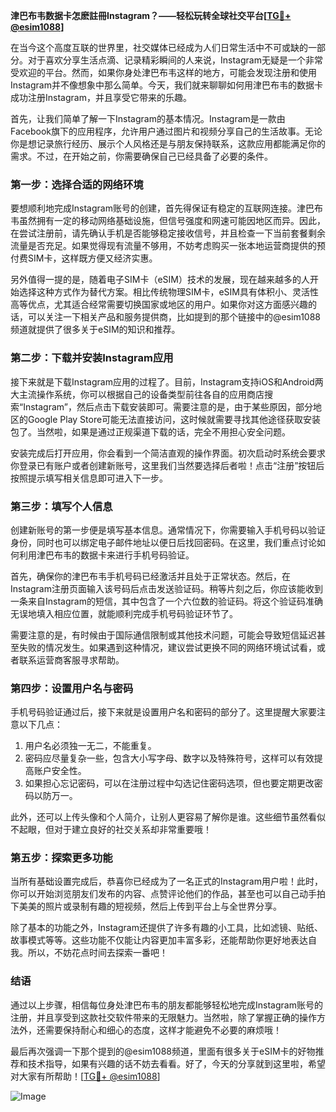 **津巴布韦数据卡怎麽註冊Instagram？——轻松玩转全球社交平台[[TG💪+ @esim1088](https://t.me/s/esim1088)]**

在当今这个高度互联的世界里，社交媒体已经成为人们日常生活中不可或缺的一部分。对于喜欢分享生活点滴、记录精彩瞬间的人来说，Instagram无疑是一个非常受欢迎的平台。然而，如果你身处津巴布韦这样的地方，可能会发现注册和使用Instagram并不像想象中那么简单。今天，我们就来聊聊如何用津巴布韦的数据卡成功注册Instagram，并且享受它带来的乐趣。

首先，让我们简单了解一下Instagram的基本情况。Instagram是一款由Facebook旗下的应用程序，允许用户通过图片和视频分享自己的生活故事。无论你是想记录旅行经历、展示个人风格还是与朋友保持联系，这款应用都能满足你的需求。不过，在开始之前，你需要确保自己已经具备了必要的条件。

### **第一步：选择合适的网络环境**

要想顺利地完成Instagram账号的创建，首先得保证有稳定的互联网连接。津巴布韦虽然拥有一定的移动网络基础设施，但信号强度和网速可能因地区而异。因此，在尝试注册前，请先确认手机是否能够稳定接收信号，并且检查一下当前套餐剩余流量是否充足。如果觉得现有流量不够用，不妨考虑购买一张本地运营商提供的预付费SIM卡，这样既方便又经济实惠。

另外值得一提的是，随着电子SIM卡（eSIM）技术的发展，现在越来越多的人开始选择这种方式作为替代方案。相比传统物理SIM卡，eSIM具有体积小、灵活性高等优点，尤其适合经常需要切换国家或地区的用户。如果你对这方面感兴趣的话，可以关注一下相关产品和服务提供商，比如提到的那个链接中的@esim1088频道就提供了很多关于eSIM的知识和推荐。

### **第二步：下载并安装Instagram应用**

接下来就是下载Instagram应用的过程了。目前，Instagram支持iOS和Android两大主流操作系统，你可以根据自己的设备类型前往各自的应用商店搜索“Instagram”，然后点击下载安装即可。需要注意的是，由于某些原因，部分地区的Google Play Store可能无法直接访问，这时候就需要寻找其他途径获取安装包了。当然啦，如果是通过正规渠道下载的话，完全不用担心安全问题。

安装完成后打开应用，你会看到一个简洁直观的操作界面。初次启动时系统会要求你登录已有账户或者创建新账号，这里我们当然要选择后者啦！点击“注册”按钮后按照提示填写相关信息即可进入下一步。

### **第三步：填写个人信息**

创建新账号的第一步便是填写基本信息。通常情况下，你需要输入手机号码以验证身份，同时也可以绑定电子邮件地址以便日后找回密码。在这里，我们重点讨论如何利用津巴布韦的数据卡来进行手机号码验证。

首先，确保你的津巴布韦手机号码已经激活并且处于正常状态。然后，在Instagram注册页面输入该号码后点击发送验证码。稍等片刻之后，你应该能收到一条来自Instagram的短信，其中包含了一个六位数的验证码。将这个验证码准确无误地填入相应位置，就能顺利完成手机号码验证环节了。

需要注意的是，有时候由于国际通信限制或其他技术问题，可能会导致短信延迟甚至失败的情况发生。如果遇到这种情况，建议尝试更换不同的网络环境试试看，或者联系运营商客服寻求帮助。

### **第四步：设置用户名与密码**

手机号码验证通过后，接下来就是设置用户名和密码的部分了。这里提醒大家要注意以下几点：

1. 用户名必须独一无二，不能重复。
2. 密码应尽量复杂一些，包含大小写字母、数字以及特殊符号，这样可以有效提高账户安全性。
3. 如果担心忘记密码，可以在注册过程中勾选记住密码选项，但也要定期更改密码以防万一。

此外，还可以上传头像和个人简介，让别人更容易了解你是谁。这些细节虽然看似不起眼，但对于建立良好的社交关系却非常重要哦！

### **第五步：探索更多功能**

当所有基础设置完成后，恭喜你已经成为了一名正式的Instagram用户啦！此时，你可以开始浏览朋友们发布的内容、点赞评论他们的作品，甚至也可以自己动手拍下美美的照片或录制有趣的短视频，然后上传到平台上与全世界分享。

除了基本的功能之外，Instagram还提供了许多有趣的小工具，比如滤镜、贴纸、故事模式等等。这些功能不仅能让内容更加丰富多彩，还能帮助你更好地表达自我。所以，不妨花点时间去探索一番吧！

### **结语**

通过以上步骤，相信每位身处津巴布韦的朋友都能够轻松地完成Instagram账号的注册，并且享受到这款社交软件带来的无限魅力。当然啦，除了掌握正确的操作方法外，还需要保持耐心和细心的态度，这样才能避免不必要的麻烦哦！

最后再次强调一下那个提到的@esim1088频道，里面有很多关于eSIM卡的好物推荐和技术指导，如果有兴趣的话不妨去看看。好了，今天的分享就到这里啦，希望对大家有所帮助！[[TG💪+ @esim1088](https://t.me/s/esim1088)] 

![Image](https://i.postimg.cc/4NQfJmqS/Snipaste-2025-05-13-00-14-12.png)